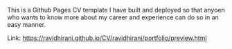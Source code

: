 This is a Github Pages CV template I have built and deployed so that anyoen who wants to know more about my career and experience can do so in an easy manner. 

Link: https://ravidhirani.github.io/CV/ravidhirani/portfolio/preview.html

